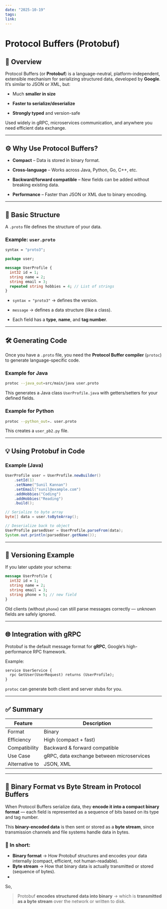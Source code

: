 ```yaml
---
date: "2025-10-19"
tags: 
link:
---
```


# Protocol Buffers (Protobuf)

## 📘 Overview

Protocol Buffers (or **Protobuf**) is a language-neutral, platform-independent, extensible mechanism for serializing structured data, developed by **Google**. It’s similar to JSON or XML, but:

- Much **smaller in size**
    
- **Faster to serialize/deserialize**
    
- **Strongly typed** and version-safe
    

Used widely in gRPC, microservices communication, and anywhere you need efficient data exchange.

---

## ⚙️ Why Use Protocol Buffers?

- **Compact** – Data is stored in binary format.
    
- **Cross-language** – Works across Java, Python, Go, C++, etc.
    
- **Backward/forward compatible** – New fields can be added without breaking existing data.
    
- **Performance** – Faster than JSON or XML due to binary encoding.
    

---

## 🧩 Basic Structure

A `.proto` file defines the structure of your data.

### Example: `user.proto`

```proto
syntax = "proto3";

package user;

message UserProfile {
  int32 id = 1;
  string name = 2;
  string email = 3;
  repeated string hobbies = 4; // List of strings
}
```

- `syntax = "proto3"` → defines the version.
    
- `message` → defines a data structure (like a class).
    
- Each field has a **type**, **name**, and **tag number**.
    

---

## 🛠️ Generating Code

Once you have a `.proto` file, you need the **Protocol Buffer compiler** (`protoc`) to generate language-specific code.

### Example for Java

```bash
protoc --java_out=src/main/java user.proto
```

This generates a Java class `UserProfile.java` with getters/setters for your defined fields.

### Example for Python

```bash
protoc --python_out=. user.proto
```

This creates a `user_pb2.py` file.

---

## 💡 Using Protobuf in Code

### Example (Java)

```java
UserProfile user = UserProfile.newBuilder()
    .setId(1)
    .setName("Sunil Kannan")
    .setEmail("sunil@example.com")
    .addHobbies("Coding")
    .addHobbies("Reading")
    .build();

// Serialize to byte array
byte[] data = user.toByteArray();

// Deserialize back to object
UserProfile parsedUser = UserProfile.parseFrom(data);
System.out.println(parsedUser.getName());
```

---

## 🔄 Versioning Example

If you later update your schema:

```proto
message UserProfile {
  int32 id = 1;
  string name = 2;
  string email = 3;
  string phone = 5; // new field
}
```

Old clients (without `phone`) can still parse messages correctly — unknown fields are safely ignored.

---

## 🌐 Integration with gRPC

Protobuf is the default message format for **gRPC**, Google’s high-performance RPC framework.

Example:

```proto
service UserService {
  rpc GetUser(UserRequest) returns (UserProfile);
}
```

`protoc` can generate both client and server stubs for you.

---

## ✅ Summary

|Feature|Description|
|---|---|
|Format|Binary|
|Efficiency|High (compact + fast)|
|Compatibility|Backward & forward compatible|
|Use Case|gRPC, data exchange between microservices|
|Alternative to|JSON, XML|

---

## 🧩 Binary Format vs Byte Stream in Protocol Buffers

When Protocol Buffers serialize data, they **encode it into a compact binary format** — each field is represented as a sequence of bits based on its type and tag number.

This **binary-encoded data** is then sent or stored as a **byte stream**, since transmission channels and file systems handle data in bytes.

### 🔹 In short:

- **Binary format** → How Protobuf structures and encodes your data internally (compact, efficient, not human-readable).
- **Byte stream** → How that binary data is actually transmitted or stored (sequence of bytes).
- 
So,

> Protobuf **encodes structured data into binary** → which is **transmitted as a byte stream** over the network or written to disk.
